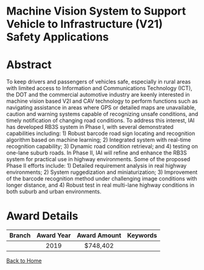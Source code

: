 
Machine Vision System to Support Vehicle to Infrastructure (V21) Safety Applications
====================================================================================

# Abstract


To keep drivers and passengers of vehicles safe, especially in rural areas with limited access to Information and Communications Technology (ICT), the DOT and the commercial automotive industry are keenly interested in machine vision based V2I and CAV technology to perform functions such as navigating assistance in areas where GPS or detailed maps are unavailable, caution and warning systems capable of recognizing unsafe conditions, and timely notification of changing road conditions. To address this interest, IAI has developed RB3S system in Phase I, with several demonstrated capabilities including: 1) Robust barcode road sign locating and recognition algorithm based on machine learning; 2) Integrated system with real-time recognition capability; 3) Dynamic road condition retrieval; and 4) testing on one-lane suburb roads.
In Phase II, IAI will refine and enhance the RB3S system for practical use in highway environments. Some of the proposed Phase II efforts include: 1) Detailed requirement analysis in real highway environments; 2) System ruggedization and miniaturization; 3) Improvement of the barcode recognition method under challenging image conditions with longer distance, and 4) Robust test in real multi-lane highway conditions in both suburb and urban environments.  

# Award Details

|Branch|Award Year|Award Amount|Keywords|
| :---: | :---: | :---: | :---: |
||2019|$748,402||
  
  


[Back to Home](https://github.com/chrischow/dod_sbir_awards/JT/#388)